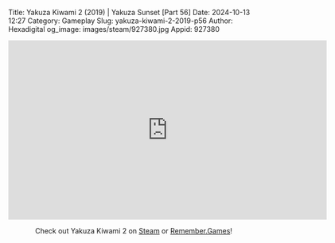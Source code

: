 Title: Yakuza Kiwami 2 (2019) | Yakuza Sunset [Part 56]
Date: 2024-10-13 12:27
Category: Gameplay
Slug: yakuza-kiwami-2-2019-p56
Author: Hexadigital
og_image: images/steam/927380.jpg
Appid: 927380

<center><iframe src="https://www.youtube.com/embed/wubsLqATVsI?feature=oembed" allow="accelerometer; autoplay; encrypted-media; gyroscope; picture-in-picture" width="640" height="360" frameborder="0"></iframe>

Check out Yakuza Kiwami 2 on [Steam](https://store.steampowered.com/app/927380/?curator_clanid=34633900) or [Remember.Games](https://remember.games/game/344/yakuza-kiwami-2/)!</center>